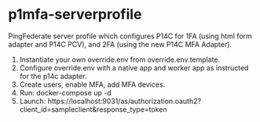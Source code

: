 # p1mfa-serverprofile

PingFederate server profile which configures P14C for 1FA (using html form adapter and P14C PCV), and 2FA (using the new P14C MFA Adapter).

1. Instantiate your own override.env from override.env.template.
2. Configure override.env with a native app and worker app as instructed for the p14c adapter.
3. Create users, enable MFA, add MFA devices.
4. Run: docker-compose up -d
5. Launch: https://localhost:9031/as/authorization.oauth2?client_id=sampleclient&response_type=token
